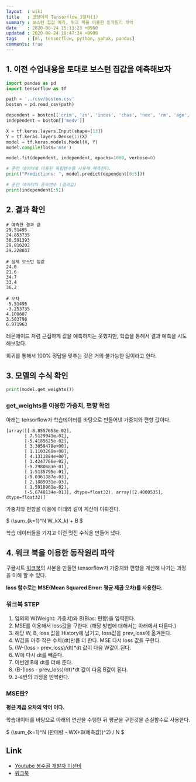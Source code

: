 ```yaml
---
layout  : wiki
title   : 코딩야학 Tensorflow 3일차(1)
summary : 보스턴 집값 예측, 워크 북을 이용한 동작원리 파악
date    : 2020-08-24 15:13:23 +0900
updated : 2020-08-24 18:47:24 +0900
tags    : [ml, tensorflow, python, yahak, pandas]
comments: true
---
```


## 1. 이전 수업내용을 토대로 보스턴 집값을 예측해보자

```python
import pandas as pd
import tensorflow as tf

path = '../csv/boston.csv'
boston = pd.read_csv(path)

dependent = boston[['crim', 'zn', 'indus', 'chas', 'nox', 'rm', 'age', 'dis', 'rad', 'tax', 'ptratio', 'b', 'lstat']]
independent = boston[['medv']]

X = tf.keras.layers.Input(shape=[13])
Y = tf.keras.layers.Dense(1)(X)
model = tf.keras.models.Model(X, Y)
model.compile(loss='mse')

model.fit(dependent, independent, epochs=1000, verbose=0)

# 훈련 데이터에 이용된 독립변수를 사용해 예측한다.
print("Predictions: ", model.predict(dependent[0:5]))

# 훈련 데이터의 종속변수 (결과값)
print(independent[:5])
```

## 2. 결과 확인
```
# 예측한 결과 값
29.51495
24.853735
30.591393
29.816202
29.228037

# 실제 보스턴 집값
24.0    
21.6
34.7
33.4
36.2

# 오차
-5.51495
-3.253735
4.108607
3.583798
6.971963
```

레몬에이드 처럼 근접하게 값을 예측하지는 못했지만, 학습을 통해서 결과 예측을 시도해보았다.

회귀를 통해서 100% 정답을 맞추는 것은 거의 불가능한 일이라고 한다. 

## 3. 모델의 수식 확인

```python
print(model.get_weights())
```

### get_weights를 이용한 가중치, 편향 확인

아래는 tensorflow가 학습데이터를 바탕으로 만들어낸 가중치와 편향 값이다.

```
[array([[-8.8557653e-02],
       [ 7.5129941e-02],
       [-5.4185625e-02],
       [ 3.3059478e+00],
       [ 1.1103268e+00],
       [ 4.1311884e+00],
       [ 1.4247766e-02],
       [-9.2980683e-01],
       [ 1.5135795e-01],
       [-9.0361387e-03],
       [ 2.1885931e-03],
       [ 1.5918961e-02],
       [-5.6748134e-01]], dtype=float32), array([2.4000535], dtype=float32)]
```

가중치와 편향을 이용에 아래와 같이 계산이 이뤄진다.

$
(\sum_{k=1}^N W_kX_k) + B
$

학습 데이터들을 가지고 이런 멋진 수식을 만들어 냈다.

## 4. 워크 북을 이용한 동작원리 파악

구글시트 [워크북](https://bit.ly/2DEBlPd)의 사본을 만들면 tensorflow가 가중치와 
편향을 계산해 나가는 과정을 이해 할 수 있다.

**loss 함수로는 MSE(Mean Squared Error: 평균 제곱 오차)를 사용한다.**

### 워크북 STEP

1. 임의의 W(Weight: 가중치)와 B(Bias: 편향)을 입력한다.
2. MSE를 이용해서 loss값을 구한다. (해당 방법에 대해서는 아래에서 다룬다.)
3. 해당 W, B, loss 값을 History에 남기고, loss값을 prev_loss에 옮겨둔다.
4. W값을 아주 작은 수치(dt)만큼 더 한다. MSE 다시 loss 값을 구한다.
5. (W-(loss - prev_loss)/dt)*dt 값이 다음 W값이 된다.
6. W에 다시 dt를 빼준다.
7. 이번엔 B에 dt를 더해 준다.
8. (B-(loss - prev_loss)/dt)*dt 값이 다음 B값이 된다.
9. `2~8`번의 과정을 반복한다.

### MSE란?

**평균 제곱 오차의 약어 이다.**

학습데이터를 바탕으로 아래의 연산을 수행한 뒤 평균을 구한것을 손실함수로 사용한다.

$
(\sum_{k=1}^N (판매량 - WX+B(예측값))^2) / N
$

## Link

* [Youtube 봉수골 개발자 이선비](https://www.youtube.com/watch?v=dpw0wY13XDk&list=PLl1irxoYh2wyLwJutUZx5Q_QEEDZoXBnz&index=1)
* [워크북](https://bit.ly/2DEBlPd)
